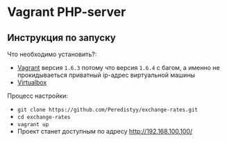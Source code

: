 Vagrant PHP-server
==================

Инструкция по запуску
---------------------

Что необходимо установить?:

- [Vagrant](http://www.vagrantup.com/ "vagrant") версия ``1.6.3`` потому что версия ``1.6.4`` с багом,
а именно не прокидываеться приватный ip-адрес виртуальной машины
- [Virtualbox](https://www.virtualbox.org/ "virtualbox")

Процесс настройки:

* ``git clone https://github.com/Peredistyy/exchange-rates.git``
* ``cd exchange-rates``
* ``vagrant up``
* Проект станет доступным по адресу http://192.168.100.100/